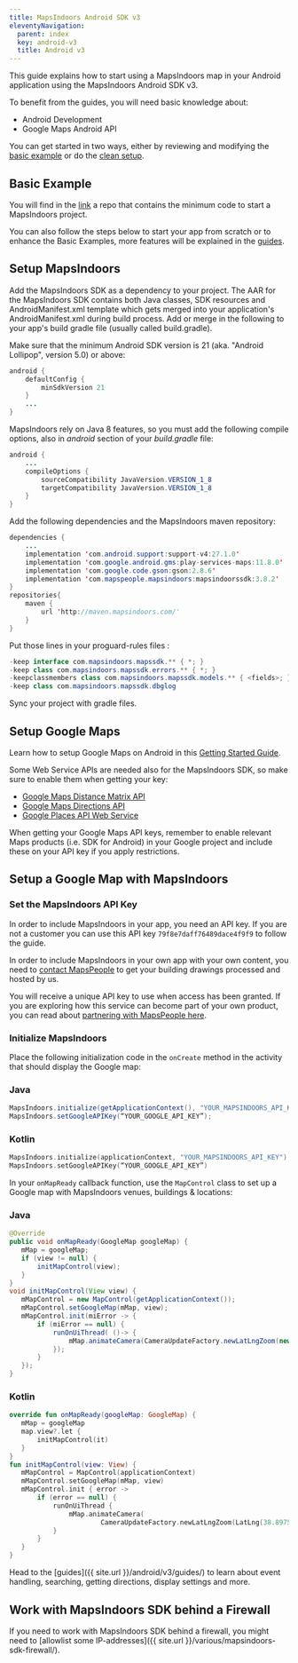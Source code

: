 ```yaml
---
title: MapsIndoors Android SDK v3
eleventyNavigation:
  parent: index
  key: android-v3
  title: Android v3
---
```


This guide explains how to start using a MapsIndoors map in your Android application using the MapsIndoors Android SDK v3.

To benefit from the guides, you will need basic knowledge about:

* Android Development
* Google Maps Android API

You can get started in two ways, either by reviewing and modifying the [basic example](#basic-example) or do the [clean setup](#setup-mapsindoors).

## Basic Example

You will find in the [link](https://github.com/MapsIndoors/MapsIndoorsAndroid-Demo-Samples/) a repo that contains the minimum code to start a MapsIndoors project.

You can also follow the steps below to start your app from scratch or to enhance the Basic Examples, more features will be explained in the [guides](/android/v3/guides/).

## Setup MapsIndoors

Add the MapsIndoors SDK as a dependency to your project. The AAR for the MapsIndoors SDK contains both Java classes, SDK resources and AndroidManifest.xml template which gets merged into your application's AndroidManifest.xml during build process. Add or merge in the following to your app's build gradle file (usually called build.gradle).

Make sure that the minimum Android SDK version is 21 (aka. "Android Lollipop", version 5.0) or above:

```java
android {
    defaultConfig {
        minSdkVersion 21
    }
    ...
}
```

MapsIndoors rely on Java 8 features, so you must add the following compile options, also in *android* section of your *build.gradle* file:

```java
android {
    ...
    compileOptions {
        sourceCompatibility JavaVersion.VERSION_1_8
        targetCompatibility JavaVersion.VERSION_1_8
    }
}
```

Add the following dependencies and the MapsIndoors maven repository:

```java
dependencies {
    ...
    implementation 'com.android.support:support-v4:27.1.0'
    implementation 'com.google.android.gms:play-services-maps:11.8.0'
    implementation 'com.google.code.gson:gson:2.8.6'
    implementation 'com.mapspeople.mapsindoors:mapsindoorssdk:3.8.2'
}
repositories{
    maven {
        url 'http://maven.mapsindoors.com/'
    }
}
```

Put those lines in your proguard-rules files :

```java
-keep interface com.mapsindoors.mapssdk.** { *; }
-keep class com.mapsindoors.mapssdk.errors.** { *; }
-keepclassmembers class com.mapsindoors.mapssdk.models.** { <fields>; }
-keep class com.mapsindoors.mapssdk.dbglog
```

Sync your project with gradle files.

## Setup Google Maps

Learn how to setup Google Maps on Android in this [Getting Started Guide](https://developers.google.com/maps/documentation/android-api/start).

Some Web Service APIs are needed also for the MapsIndoors SDK, so make sure to enable them when getting your key:

* [Google Maps Distance Matrix API](https://developers.google.com/maps/documentation/distance-matrix/start)
* [Google Maps Directions API](https://developers.google.com/maps/documentation/directions/start)
* [Google Places API Web Service](https://developers.google.com/places/web-service/intro)

When getting your Google Maps API keys, remember to enable relevant Maps products (i.e. SDK for Android) in your Google project and include these on your API key if you apply restrictions.

## Setup a Google Map with MapsIndoors

### Set the MapsIndoors API Key

In order to include MapsIndoors in your app, you need an API key. If you are not a customer you can use this API key `79f8e7daff76489dace4f9f9` to follow the guide.

In order to include MapsIndoors in your own app with your own content, you need to [contact MapsPeople](https://resources.mapspeople.com/contact-us) to get your building drawings processed and hosted by us.

You will receive a unique API key to use when access has been granted. If you are exploring how this service can become part of your own product, you can read about [partnering with MapsPeople here](https://www.mapspeople.com/become-a-partner).

### Initialize MapsIndoors

Place the following initialization code in the `onCreate` method in the activity that should display the Google map:

<mi-tabs>
<mi-tab label="Java" tab-for="java"></mi-tab>
<mi-tab label="Kotlin" tab-for="kotlin"></mi-tab>
<mi-tab-panel id="java">
<h3>Java</h3>

```java
MapsIndoors.initialize(getApplicationContext(), "YOUR_MAPSINDOORS_API_KEY");
MapsIndoors.setGoogleAPIKey(“YOUR_GOOGLE_API_KEY”);
```

</mi-tab-panel>
<mi-tab-panel id="kotlin">
<h3>Kotlin</h3>

```kotlin
MapsIndoors.initialize(applicationContext, "YOUR_MAPSINDOORS_API_KEY")
MapsIndoors.setGoogleAPIKey(“YOUR_GOOGLE_API_KEY”)
```

</mi-tab-panel>
</mi-tabs>

In your `onMapReady` callback function, use the `MapControl` class to set up a Google map with MapsIndoors venues, buildings & locations:

<mi-tabs>
<mi-tab label="Java" tab-for="java"></mi-tab>
<mi-tab label="Kotlin" tab-for="kotlin"></mi-tab>
<mi-tab-panel id="java">
<h3>Java</h3>

```java
@Override
public void onMapReady(GoogleMap googleMap) {
   mMap = googleMap;
   if (view != null) {
       initMapControl(view);
   }
}
void initMapControl(View view) {
   mMapControl = new MapControl(getApplicationContext());
   mMapControl.setGoogleMap(mMap, view);
   mMapControl.init(miError -> {
       if (miError == null) {
           runOnUiThread( ()-> {
               mMap.animateCamera(CameraUpdateFactory.newLatLngZoom(new   LatLng(38.8975552046, -77.036568326), 19f));
           });
       }
   });
}
```

</mi-tab-panel>
<mi-tab-panel id="kotlin">
<h3>Kotlin</h3>

```kotlin
override fun onMapReady(googleMap: GoogleMap) {
   mMap = googleMap
   map.view?.let {
       initMapControl(it)
   }
}
fun initMapControl(view: View) {
   mMapControl = MapControl(applicationContext)
   mMapControl.setGoogleMap(mMap, view)
   mMapControl.init { error ->
       if (error == null) {
           runOnUiThread {
               mMap.animateCamera(
                       CameraUpdateFactory.newLatLngZoom(LatLng(38.8975552046, -77.036568326), 19f))
           }
       }
   }
}
```

</mi-tab-panel>
</mi-tabs>

Head to the [guides]({{ site.url }}/android/v3/guides/) to learn about event handling, searching, getting directions, display settings and more.

## Work with MapsIndoors SDK behind a Firewall

If you need to work with MapsIndoors SDK behind a firewall, you might need to [allowlist some IP-addresses]({{ site.url }}/various/mapsindoors-sdk-firewall/).
